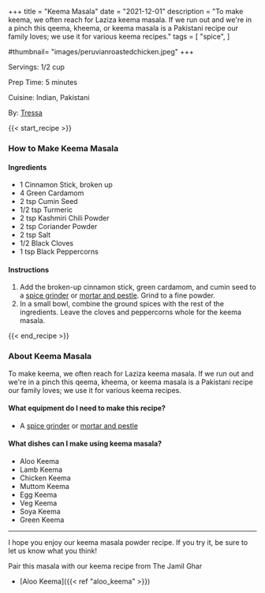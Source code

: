 +++
title = "Keema Masala"
date = "2021-12-01"
description = "To make keema, we often reach for Laziza keema masala. If we run out and we're in a pinch this qeema, kheema, or keema masala is a Pakistani recipe our family loves; we use it for various keema recipes."
tags = [
    "spice",
]

#thumbnail= "images/peruvianroastedchicken.jpeg"
+++

Servings: 1/2 cup <!--more-->

Prep Time: 5 minutes 

Cuisine: Indian, Pakistani

By: [Tressa](https://www.jamilghar.com/about/)

{{< start_recipe >}}

### How to Make Keema Masala

#### Ingredients 

* 1 Cinnamon Stick, broken up
* 4 Green Cardamom
* 2 tsp Cumin Seed 
* 1/2 tsp Turmeric 
* 2 tsp Kashmiri Chili Powder
* 2 tsp Coriander Powder
* 2 tsp Salt
* 1/2 Black Cloves 
* 1 tsp Black Peppercorns

#### Instructions 

1. Add the broken-up cinnamon stick, green cardamom, and cumin seed to a [spice grinder](https://amzn.to/3IHB2QE) or [mortar and pestle](https://amzn.to/3EMjPDc). Grind to a fine powder. 
2. In a small bowl, combine the ground spices with the rest of the ingredients. Leave the cloves and peppercorns whole for the keema masala. 

{{< end_recipe >}}


### About Keema Masala

To make keema, we often reach for Laziza keema masala. If we run out and we're in a pinch this qeema, kheema, or keema masala is a Pakistani recipe our family loves; we use it for various keema recipes.

#### What equipment do I need to make this recipe?

* A [spice grinder](https://amzn.to/3IHB2QE) or [mortar and pestle](https://amzn.to/3EMjPDc)

#### What dishes can I make using keema masala? 

* Aloo Keema 
* Lamb Keema 
* Chicken Keema 
* Muttom Keema 
* Egg Keema 
* Veg Keema 
* Soya Keema 
* Green Keema 

---- 

I hope you enjoy our keema masala powder recipe. If you try it, be sure to let us know what you think!

Pair this masala with our keema recipe from The Jamil Ghar 

* [Aloo Keema]({{< ref "aloo_keema" >}})
